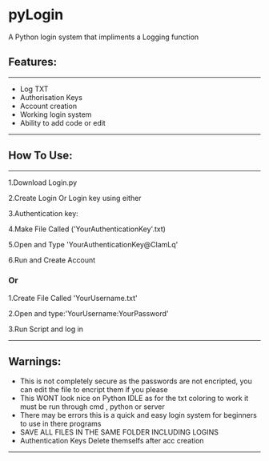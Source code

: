# pyLogin
A Python login system that impliments a Logging function 

## Features:
--------------------------------
* Log TXT
* Authorisation Keys
* Account creation 
* Working login system
* Ability to add code or edit 
--------------------------------

## How To Use:
--------------------------------
1.Download Login.py


2.Create Login Or Login key using either


3.Authentication key:


4.Make File Called ('YourAuthenticationKey'.txt)


5.Open and Type 'YourAuthenticationKey@ClamLq'


6.Run and Create Account


 ### Or
 
 
1.Create File Called 'YourUsername.txt'
 
 
2.Open and type:'YourUsername:YourPassword'
 
 
3.Run Script and log in 

------------------------------------

## Warnings:
* This is not completely secure as the passwords are not encripted, you can edit the file to encript them if you please
* This WONT look nice on Python IDLE as for the txt coloring to work it must be run through cmd , python or server
* There may be errors this is a quick and easy login system for beginners to use in there programs
* SAVE ALL FILES IN THE SAME FOLDER INCLUDING LOGINS 
* Authentication Keys Delete themselfs after acc creation

________________________________________________________________________________________________________________________


